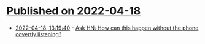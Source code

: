 # [Published on 2022-04-18](index.md)

* [2022-04-18, 13:19:40](https://news.ycombinator.com/item?id=31070161) - [Ask HN: How can this happen without the phone covertly listening?](https://news.ycombinator.com/item?id=31070161)
